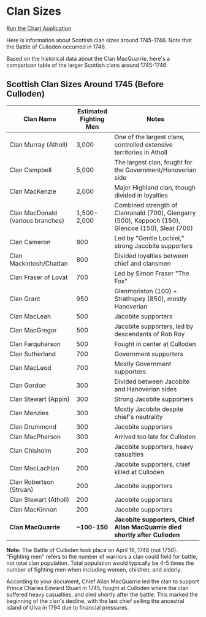 # Clan Sizes

[Run the Chart Application](./main.html)

Here is information about Scottish clan sizes around 1745-1746.  Note that the Battle of Culloden occurred in 1746.

Based on the historical data about the Clan MacQuarrie, here's a comparison table of the larger Scottish clans around 1745-1746:

## Scottish Clan Sizes Around 1745 (Before Culloden)

| Clan Name | Estimated Fighting Men | Notes |
|-----------|----------------------|-------|
| Clan Murray (Atholl) | 3,000 | One of the largest clans, controlled extensive territories in Atholl |
| Clan Campbell | 5,000 | The largest clan, fought for the Government/Hanoverian side |
| Clan MacKenzie | 2,000 | Major Highland clan, though divided in loyalties |
| Clan MacDonald (various branches) | 1,500-2,000 | Combined strength of Clanranald (700), Glengarry (500), Keppoch (150), Glencoe (150), Sleat (700) |
| Clan Cameron | 800 | Led by "Gentle Lochiel," strong Jacobite supporters |
| Clan Mackintosh/Chattan | 800 | Divided loyalties between chief and clansmen |
| Clan Fraser of Lovat | 700 | Led by Simon Fraser "The Fox" |
| Clan Grant | 950 | Glenmoriston (100) + Strathspey (850), mostly Hanoverian |
| Clan MacLean | 500 | Jacobite supporters |
| Clan MacGregor | 500 | Jacobite supporters, led by descendants of Rob Roy |
| Clan Farquharson | 500 | Fought in center at Culloden |
| Clan Sutherland | 700 | Government supporters |
| Clan MacLeod | 700 | Mostly Government supporters |
| Clan Gordon | 300 | Divided between Jacobite and Hanoverian sides |
| Clan Stewart (Appin) | 300 | Strong Jacobite supporters |
| Clan Menzies | 300 | Mostly Jacobite despite chief's neutrality |
| Clan Drummond | 300 | Jacobite supporters |
| Clan MacPherson | 300 | Arrived too late for Culloden |
| Clan Chisholm | 200 | Jacobite supporters, heavy casualties |
| Clan MacLachlan | 200 | Jacobite supporters, chief killed at Culloden |
| Clan Robertson (Struan) | 200 | Jacobite supporters |
| Clan Stewart (Atholl) | 200 | Jacobite supporters |
| Clan MacKinnon | 200 | Jacobite supporters |
| **Clan MacQuarrie** | **~100-150** | **Jacobite supporters, Chief Allan MacQuarrie died shortly after Culloden** |

**Note:** The Battle of Culloden took place on April 16, 1746 (not 1750). "Fighting men" refers to the number of warriors a clan could field for battle, not total clan population. Total population would typically be 4-5 times the number of fighting men when including women, children, and elderly.

According to your document, Chief Allan MacQuarrie led the clan to support Prince Charles Edward Stuart in 1745, fought at Culloden where the clan suffered heavy casualties, and died shortly after the battle. This marked the beginning of the clan's decline, with the last chief selling the ancestral island of Ulva in 1794 due to financial pressures.